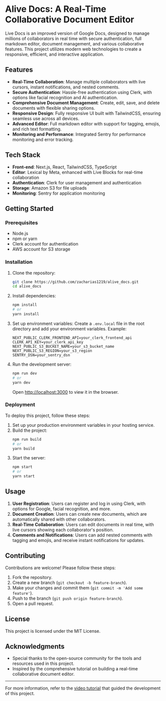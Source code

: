 # Alive Docs: A Real-Time Collaborative Document Editor

Live Docs is an improved version of Google Docs, designed to manage millions of collaborators in real time with secure authentication, full markdown editor, document management, and various collaborative features. This project utilizes modern web technologies to create a responsive, efficient, and interactive application.

## Features

- **Real-Time Collaboration**: Manage multiple collaborators with live cursors, instant notifications, and nested comments.
- **Secure Authentication**: Hassle-free authentication using Clerk, with options like facial recognition and AI authentication.
- **Comprehensive Document Management**: Create, edit, save, and delete documents with flexible sharing options.
- **Responsive Design**: Fully responsive UI built with TailwindCSS, ensuring seamless use across all devices.
- **Advanced Editor**: Full markdown editor with support for tagging, emojis, and rich text formatting.
- **Monitoring and Performance**: Integrated Sentry for performance monitoring and error tracking.

## Tech Stack

- **Front-end**: Next.js, React, TailwindCSS, TypeScript
- **Editor**: Lexical by Meta, enhanced with Live Blocks for real-time collaboration
- **Authentication**: Clerk for user management and authentication
- **Storage**: Amazon S3 for file uploads
- **Monitoring**: Sentry for application monitoring

## Getting Started

### Prerequisites

- Node.js
- npm or yarn
- Clerk account for authentication
- AWS account for S3 storage

### Installation

1. Clone the repository:
   ```bash
   git clone https://github.com/zacharias1219/alive_docs.git
   cd alive_docs
   ```

2. Install dependencies:
   ```bash
   npm install
   # or
   yarn install
   ```

3. Set up environment variables:
   Create a `.env.local` file in the root directory and add your environment variables. Example:
   ```env
   NEXT_PUBLIC_CLERK_FRONTEND_API=your_clerk_frontend_api
   CLERK_API_KEY=your_clerk_api_key
   NEXT_PUBLIC_S3_BUCKET_NAME=your_s3_bucket_name
   NEXT_PUBLIC_S3_REGION=your_s3_region
   SENTRY_DSN=your_sentry_dsn
   ```

4. Run the development server:
   ```bash
   npm run dev
   # or
   yarn dev
   ```

   Open [http://localhost:3000](http://localhost:3000) to view it in the browser.

### Deployment

To deploy this project, follow these steps:

1. Set up your production environment variables in your hosting service.
2. Build the project:
   ```bash
   npm run build
   # or
   yarn build
   ```
3. Start the server:
   ```bash
   npm start
   # or
   yarn start
   ```

## Usage

1. **User Registration**: Users can register and log in using Clerk, with options for Google, facial recognition, and more.
2. **Document Creation**: Users can create new documents, which are automatically shared with other collaborators.
3. **Real-Time Collaboration**: Users can edit documents in real time, with live cursors showing each collaborator's position.
4. **Comments and Notifications**: Users can add nested comments with tagging and emojis, and receive instant notifications for updates.

## Contributing

Contributions are welcome! Please follow these steps:

1. Fork the repository.
2. Create a new branch (`git checkout -b feature-branch`).
3. Make your changes and commit them (`git commit -m 'Add some feature'`).
4. Push to the branch (`git push origin feature-branch`).
5. Open a pull request.

## License

This project is licensed under the MIT License.

## Acknowledgments

- Special thanks to the open-source community for the tools and resources used in this project.
- Inspired by the comprehensive tutorial on building a real-time collaborative document editor.

---

For more information, refer to the [video tutorial](https://www.youtube.com/watch?v=y5vE8y_f_OM) that guided the development of this project.
